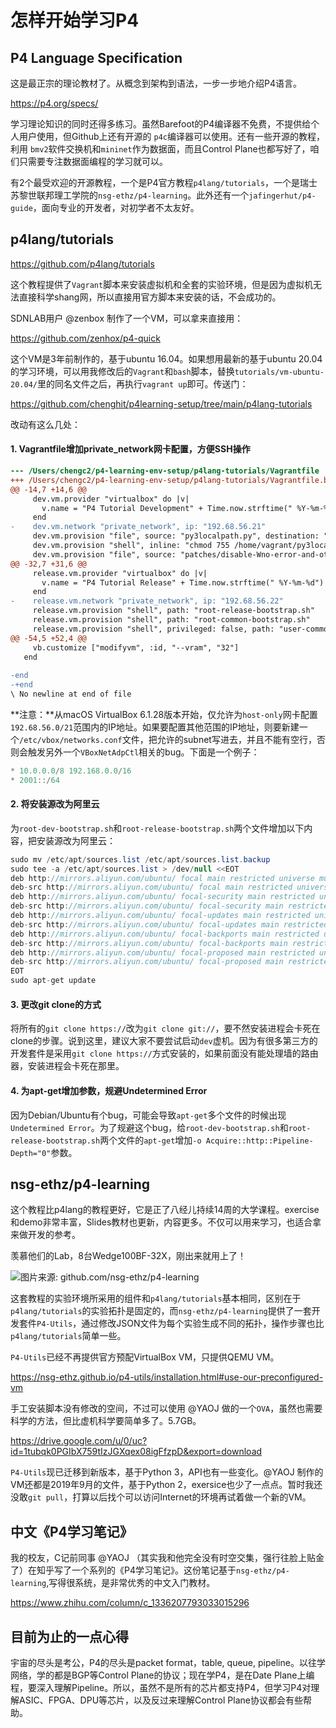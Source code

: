 # 怎样开始学习P4

## P4 Language Specification

这是最正宗的理论教材了。从概念到架构到语法，一步一步地介绍P4语言。

https://p4.org/specs/

学习理论知识的同时还得多练习。虽然Barefoot的P4编译器不免费，不提供给个人用户使用，但Github上还有开源的 `p4c`编译器可以使用。还有一些开源的教程，利用 `bmv2`软件交换机和`mininet`作为数据面，而且Control Plane也都写好了，咱们只需要专注数据面编程的学习就可以。

有2个最受欢迎的开源教程，一个是P4官方教程`p4lang/tutorials`，一个是瑞士苏黎世联邦理工学院的`nsg-ethz/p4-learning`。此外还有一个`jafingerhut/p4-guide`，面向专业的开发者，对初学者不太友好。

## p4lang/tutorials

https://github.com/p4lang/tutorials

这个教程提供了`Vagrant`脚本来安装虚拟机和全套的实验环境，但是因为虚拟机无法直接科学shang网，所以直接用官方脚本来安装的话，不会成功的。

SDNLAB用户 @zenbox 制作了一个VM，可以拿来直接用：

https://github.com/zenhox/p4-quick

这个VM是3年前制作的，基于ubuntu 16.04。如果想用最新的基于ubuntu 20.04的学习环境，可以用我修改后的`Vagrant`和`bash`脚本，替换`tutorials/vm-ubuntu-20.04/`里的同名文件之后，再执行`vagrant up`即可。传送门：

https://github.com/chenghit/p4learning-setup/tree/main/p4lang-tutorials

改动有这么几处：

#### 1. Vagrantfile增加private_network网卡配置，方便SSH操作

```diff
--- /Users/chengc2/p4-learning-env-setup/p4lang-tutorials/Vagrantfile	Sun Jan 30 12:42:59 2022
+++ /Users/chengc2/p4-learning-env-setup/p4lang-tutorials/Vagrantfile.backup.rb	Sun Jan 30 13:35:35 2022
@@ -14,7 +14,6 @@
     dev.vm.provider "virtualbox" do |v|
       v.name = "P4 Tutorial Development" + Time.now.strftime(" %Y-%m-%d")
     end
-    dev.vm.network "private_network", ip: "192.68.56.21"
     dev.vm.provision "file", source: "py3localpath.py", destination: "/home/vagrant/py3localpath.py"
     dev.vm.provision "shell", inline: "chmod 755 /home/vagrant/py3localpath.py"
     dev.vm.provision "file", source: "patches/disable-Wno-error-and-other-small-changes.diff", destination: "/home/vagrant/patches/disable-Wno-error-and-other-small-changes.diff"
@@ -32,7 +31,6 @@
     release.vm.provider "virtualbox" do |v|
       v.name = "P4 Tutorial Release" + Time.now.strftime(" %Y-%m-%d")
     end
-    release.vm.network "private_network", ip: "192.68.56.22"
     release.vm.provision "shell", path: "root-release-bootstrap.sh"
     release.vm.provision "shell", path: "root-common-bootstrap.sh"
     release.vm.provision "shell", privileged: false, path: "user-common-bootstrap.sh"
@@ -54,5 +52,4 @@
     vb.customize ["modifyvm", :id, "--vram", "32"]
   end
 
-end
-+end
\ No newline at end of file
```

**注意：**从macOS VirtualBox 6.1.28版本开始，仅允许为`host-only`网卡配置`192.68.56.0/21`范围内的IP地址。如果要配置其他范围的IP地址，则要新建一个`/etc/vbox/networks.conf`文件，把允许的subnet写进去，并且不能有空行，否则会触发另外一个`VBoxNetAdpCtl`相关的bug。下面是一个例子：

```java
* 10.0.0.0/8 192.168.0.0/16
* 2001::/64
```

#### 2. 将安装源改为阿里云

为`root-dev-bootstrap.sh`和`root-release-bootstrap.sh`两个文件增加以下内容，把安装源改为阿里云：

```java
sudo mv /etc/apt/sources.list /etc/apt/sources.list.backup
sudo tee -a /etc/apt/sources.list > /dev/null <<EOT
deb http://mirrors.aliyun.com/ubuntu/ focal main restricted universe multiverse
deb-src http://mirrors.aliyun.com/ubuntu/ focal main restricted universe multiverse
deb http://mirrors.aliyun.com/ubuntu/ focal-security main restricted universe multiverse
deb-src http://mirrors.aliyun.com/ubuntu/ focal-security main restricted universe multiverse
deb http://mirrors.aliyun.com/ubuntu/ focal-updates main restricted universe multiverse
deb-src http://mirrors.aliyun.com/ubuntu/ focal-updates main restricted universe multiverse
deb http://mirrors.aliyun.com/ubuntu/ focal-backports main restricted universe multiverse
deb-src http://mirrors.aliyun.com/ubuntu/ focal-backports main restricted universe multiverse
deb http://mirrors.aliyun.com/ubuntu/ focal-proposed main restricted universe multiverse
deb-src http://mirrors.aliyun.com/ubuntu/ focal-proposed main restricted universe multiverse
EOT
sudo apt-get update
```

#### 3. 更改git clone的方式

将所有的`git clone https://`改为`git clone git://`，要不然安装进程会卡死在clone的步骤。说到这里，建议大家不要尝试启动`dev`虚机。因为有很多第三方的开发套件是采用`git clone https://`方式安装的，如果前面没有能处理墙的路由器，安装进程会卡死在那里。

#### 4. 为apt-get增加参数，规避Undetermined Error

因为Debian/Ubuntu有个bug，可能会导致`apt-get`多个文件的时候出现`Undetermined Error`。为了规避这个bug，给`root-dev-bootstrap.sh`和`root-release-bootstrap.sh`两个文件的`apt-get`增加`-o Acquire::http::Pipeline-Depth="0"`参数。

## nsg-ethz/p4-learning

这个教程比p4lang的教程更好，它是正了八经儿持续14周的大学课程。exercise和demo非常丰富，Slides教材也更新，内容更多。不仅可以用来学习，也适合拿来做开发的参考。

羡慕他们的Lab，8台Wedge100BF-32X，刚出来就用上了！

![图片来源: github.com/nsg-ethz/p4-learning](https://tva1.sinaimg.cn/large/008i3skNgy1gyvxffr46pj318l0u0n43.jpg)

这套教程的实验环境所采用的组件和`p4lang/tutorials`基本相同，区别在于`p4lang/tutorials`的实验拓扑是固定的，而`nsg-ethz/p4-learning`提供了一套开发套件`P4-Utils`，通过修改JSON文件为每个实验生成不同的拓扑，操作步骤也比`p4lang/tutorials`简单一些。

`P4-Utils`已经不再提供官方预配VirtualBox VM，只提供QEMU VM。

https://nsg-ethz.github.io/p4-utils/installation.html#use-our-preconfigured-vm

手工安装脚本没有修改的空间，不过可以使用 @YAOJ 做的一个`OVA`，虽然也需要科学的方法，但比虚机科学要简单多了。5.7GB。

https://drive.google.com/u/0/uc?id=1tubqk0PGIbX759tIzJGXqex08igFfzpD&export=download

`P4-Utils`现已迁移到新版本，基于Python 3，API也有一些变化。@YAOJ 制作的VM还都是2019年9月的文件，基于Python 2，exersice也少了一点点。暂时我还没敢`git pull`，打算以后找个可以访问Internet的环境再试着做一个新的VM。

## 中文《P4学习笔记》

我的校友，C记前同事 @YAOJ （其实我和他完全没有时空交集，强行往脸上贴金了）在知乎写了一个系列的《P4学习笔记》。这份笔记基于`nsg-ethz/p4-learning`,写得很系统，是非常优秀的中文入门教材。

https://www.zhihu.com/column/c_1336207793033015296

## 目前为止的一点心得

宇宙的尽头是考公，P4的尽头是packet format，table, queue, pipeline。以往学网络，学的都是BGP等Control Plane的协议；现在学P4，是在Date Plane上编程，要深入理解Pipeline。所以，虽然不是所有的芯片都支持P4，但学习P4对理解ASIC、FPGA、DPU等芯片，以及反过来理解Control Plane协议都会有些帮助。













